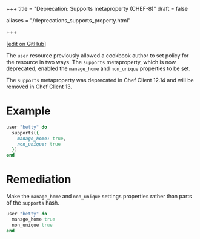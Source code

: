 +++
title = "Deprecation: Supports metaproperty (CHEF-8)"
draft = false

aliases = "/deprecations_supports_property.html"


  
    
    
    
    
+++    

[\[edit on
GitHub\]](https://github.com/chef/chef-web-docs/blob/master/chef_master/source/deprecations_supports_property.rst)

<meta name="robots" content="noindex">

The `user` resource previously allowed a cookbook author to set policy
for the resource in two ways. The `supports` metaproperty, which is now
deprecated, enabled the `manage_home` and `non_unique` properties to be
set.

The `supports` metaproperty was deprecated in Chef Client 12.14 and will
be removed in Chef Client 13.

Example
=======

``` ruby
user "betty" do
  supports({
    manage_home: true,
    non_unique: true
  })
end
```

Remediation
===========

Make the `manage_home` and `non_unique` settings properties rather than
parts of the `supports` hash.

``` ruby
user "betty" do
  manage_home true
  non_unique true
end
```
